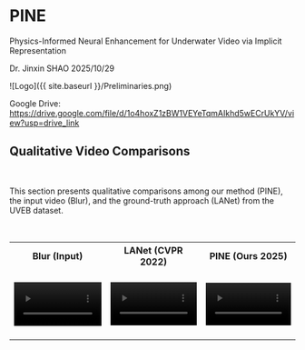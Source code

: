 # PINE
Physics-Informed Neural Enhancement for Underwater Video via Implicit Representation

Dr. Jinxin SHAO
2025/10/29

![Logo]({{ site.baseurl }}/Preliminaries.png)

Google Drive: https://drive.google.com/file/d/1o4hoxZ1zBW1VEYeTqmAIkhd5wECrUkYV/view?usp=drive_link

<h2>Qualitative Video Comparisons</h2> 
<p>This section presents qualitative comparisons among our method (PINE), the input video (Blur), and the ground-truth approach (LANet) from the UVEB dataset.</p>

<table style="width:100%; border:0;">
  <tr style="text-align: center; border:0;">
    <th>Blur (Input)</th>
    <th>LANet (CVPR 2022)</th>
    <th>PINE (Ours 2025)</th>
  </tr>
  
  <tr style="text-align: center; border:0;">
    <td>
      <video autoplay loop muted playsinline width="100%">
        <source src="https://jinxinshao.github/PINE/videos/cv_1000_blur.mp4" type="video/mp4">
      </video>
    </td>
    <td>
      <video autoplay loop muted playsinline width="100%">
        <source src="https://jinxinshao.github/PINE/videos/cv_1000_LANet.mp4" type="video/mp4">
      </video>
    </td>
    <td>
      <video autoplay loop muted playsinline width="100%">
        <source src="https://jinxinshao.github/PINE/videos/cv_1000_enhanced.mp4" type="video/mp4">
      </video>
    </td>
  </tr>
</table>
